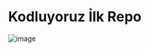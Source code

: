 # Kodluyoruz İlk Repo

![image](https://user-images.githubusercontent.com/91843425/180278326-f42a7f30-589b-4d18-baef-4ebc66f577f8.png)
